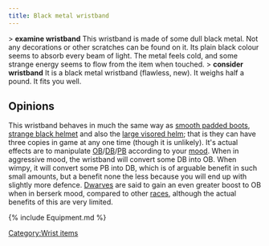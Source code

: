 ```yaml
---
title: Black metal wristband
---
```


\> **examine wristband**
This wristband is made of some dull black metal. Not any decorations or
other
scratches can be found on it. Its plain black colour seems to absorb
every beam
of light. The metal feels cold, and some strange energy seems to flow
from the
item when touched.
\> **consider wristband**
It is a black metal wristband (flawless, new).
It weighs half a pound.
It fits you well.

## Opinions

This wristband behaves in much the same way as [smooth padded
boots](smooth_padded_boots "wikilink"), [strange black
helmet](strange_black_helmet "wikilink") and also the [large visored
helm](large_visored_helm "wikilink"); that is they can have three copies
in game at any one time (though it is unlikely). It's actual effects are
to manipulate
[OB](offensive_bonus "wikilink")/[DB](dodge_bonus "wikilink")/[PB](parry_bonus "wikilink")
according to your [mood](mood "wikilink"). When in aggressive mood, the
wristband will convert some DB into OB. When wimpy, it will convert some
PB into DB, which is of arguable benefit in such small amounts, but a
benefit none the less because you will end up with slightly more
defence. [Dwarves](Dwarves "wikilink") are said to gain an even greater
boost to OB when in berserk mood, compared to other
[races](race "wikilink"), although the actual benefits of this are very
limited.

{% include Equipment.md %}

[Category:Wrist items](Category:Wrist_items "wikilink")